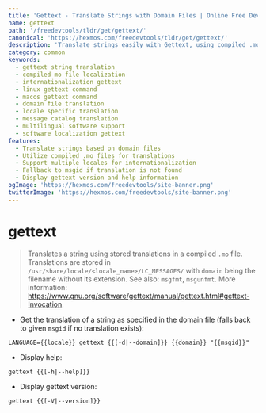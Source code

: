 ```yaml
---
title: 'Gettext - Translate Strings with Domain Files | Online Free DevTools by Hexmos'
name: gettext
path: '/freedevtools/tldr/get/gettext/'
canonical: 'https://hexmos.com/freedevtools/tldr/get/gettext/'
description: 'Translate strings easily with Gettext, using compiled .mo files. Localize software and applications for different languages. Free online tool, no registration required.'
category: common
keywords:
  - gettext string translation
  - compiled mo file localization
  - internationalization gettext
  - linux gettext command
  - macos gettext command
  - domain file translation
  - locale specific translation
  - message catalog translation
  - multilingual software support
  - software localization gettext
features:
  - Translate strings based on domain files
  - Utilize compiled .mo files for translations
  - Support multiple locales for internationalization
  - Fallback to msgid if translation is not found
  - Display gettext version and help information
ogImage: 'https://hexmos.com/freedevtools/site-banner.png'
twitterImage: 'https://hexmos.com/freedevtools/site-banner.png'
---
```


# gettext

> Translates a string using stored translations in a compiled `.mo` file.
> Translations are stored in `/usr/share/locale/<locale_name>/LC_MESSAGES/` with `domain` being the filename without its extension.
> See also: `msgfmt`, `msgunfmt`.
> More information: <https://www.gnu.org/software/gettext/manual/gettext.html#gettext-Invocation>.

- Get the translation of a string as specified in the domain file (falls back to given `msgid` if no translation exists):

`LANGUAGE={{locale}} gettext {{[-d|--domain]}} {{domain}} "{{msgid}}"`

- Display help:

`gettext {{[-h|--help]}}`

- Display gettext version:

`gettext {{[-V|--version]}}`
